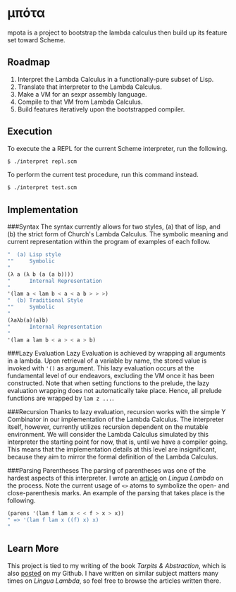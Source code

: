 μπότα
=====
mpota is a project to bootstrap the lambda calculus then build up its feature set toward Scheme.

Roadmap
-------
1. Interpret the Lambda Calculus in a functionally-pure subset of Lisp.
2. Translate that interpreter to the Lambda Calculus.
3. Make a VM for an sexpr assembly language.
4. Compile to that VM from Lambda Calculus.
5. Build features iteratively upon the bootstrapped compiler.

Execution
---------
To execute the a REPL for the current Scheme interpreter, run the following.

```sh
$ ./interpret repl.scm
```

To perform the current test procedure, run this command instead.

```sh
$ ./interpret test.scm
```

Implementation
--------------
###Syntax
The syntax currently allows for two styles, (a) that of lisp, and (b) the strict form of Church's Lambda Calculus. The symbolic meaning and current representation within the program of examples of each follow.

```scheme
"  (a) Lisp style
""     Symbolic
"
(λ a (λ b (a (a b))))
"      Internal Representation
"
'(lam a < lam b < a < a b > > >)
"  (b) Traditional Style
""     Symbolic
"
(λaλb(a)(a)b)
"      Internal Representation
"
'(lam a lam b < a > < a > b)
```

###Lazy Evaluation
Lazy Evaluation is achieved by wrapping all arguments in a lambda. Upon retrieval of a variable by name, the stored value is invoked with `'()` as argument. This lazy evaluation occurs at the fundamental level of our endeavors, excluding the VM once it has been constructed.
Note that when setting functions to the prelude, the lazy evaluation wrapping does not automatically take place. Hence, all prelude functions are wrapped by `lam z ...`.

###Recursion
Thanks to lazy evaluation, recursion works with the simple Y Combinator in our implementation of the Lambda Calculus. The interpreter itself, however, currently utilizes recursion dependent on the mutable environment.
We will consider the Lambda Calculus simulated by this interpreter the starting point for now, that is, until we have a compiler going. This means that the implementation details at this level are insignificant, because they aim to mirror the formal definition of the Lambda Calculus.

###Parsing Parentheses
The parsing of parentheses was one of the hardest aspects of this interpreter. I wrote an [article][1] on *Lingua Lambda* on the process. Note the current usage of `<>` atoms to symbolize the open- and close-parenthesis marks. An example of the parsing that takes place is the following.

```scheme
(parens '(lam f lam x < < f > x > x))
" => '(lam f lam x ((f) x) x)
"
```

Learn More
----------
This project is tied to my writing of the book *Tarpits & Abstraction*, which is also [posted][2] on my Github. I have written on similar subject matters many times on *Lingua Lambda*, so feel free to browse the articles written there.

[1]: http://lingualambda.com/style/functional/2013/08/08/imperative-and-declarative.html
[2]: https://github.com/mattneary/Tarpits-Abstraction